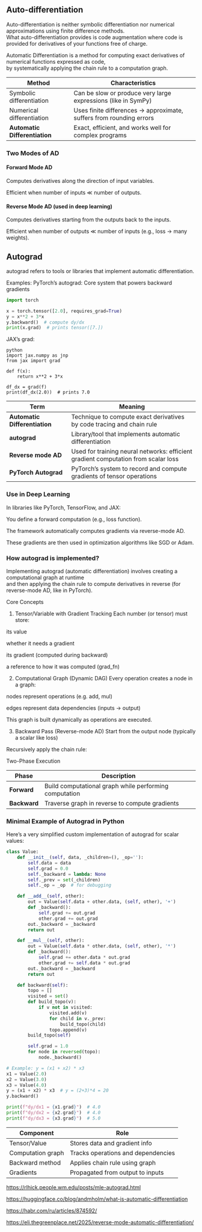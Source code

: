 ## Auto-differentiation

Auto-differentiation is neither symbolic differentiation nor numerical approximations using finite difference methods.   
What auto-differentiation provides is code augmentation where code is provided for derivatives of your functions free of charge.


Automatic Differentiation is a method for computing exact derivatives of numerical functions expressed as code,  
by systematically applying the chain rule to a computation graph.

| Method                        | Characteristics                                                     |
| ----------------------------- | ------------------------------------------------------------------- |
| Symbolic differentiation      | Can be slow or produce very large expressions (like in SymPy)       |
| Numerical differentiation     | Uses finite differences → approximate, suffers from rounding errors |
| **Automatic Differentiation** | Exact, efficient, and works well for complex programs               |


### Two Modes of AD

#### Forward Mode AD

Computes derivatives along the direction of input variables.

Efficient when number of inputs ≪ number of outputs.

#### Reverse Mode AD (used in deep learning)

Computes derivatives starting from the outputs back to the inputs.

Efficient when number of outputs ≪ number of inputs (e.g., loss → many weights).

##  Autograd 
autograd refers to tools or libraries that implement automatic differentiation.

Examples:
PyTorch’s autograd: Core system that powers backward gradients

```python
import torch

x = torch.tensor([2.0], requires_grad=True)
y = x**2 + 3*x
y.backward()  # compute dy/dx
print(x.grad)  # prints tensor([7.])
```
JAX’s grad:
```
python
import jax.numpy as jnp
from jax import grad

def f(x):
    return x**2 + 3*x

df_dx = grad(f)
print(df_dx(2.0))  # prints 7.0
```

| Term                          | Meaning                                                                            |
| ----------------------------- | ---------------------------------------------------------------------------------- |
| **Automatic Differentiation** | Technique to compute exact derivatives by code tracing and chain rule              |
| **autograd**                  | Library/tool that implements automatic differentiation                             |
| **Reverse mode AD**           | Used for training neural networks: efficient gradient computation from scalar loss |
| **PyTorch Autograd**          | PyTorch’s system to record and compute gradients of tensor operations              |





### Use in Deep Learning
In libraries like PyTorch, TensorFlow, and JAX:

You define a forward computation (e.g., loss function).

The framework automatically computes gradients via reverse-mode AD.

These gradients are then used in optimization algorithms like SGD or Adam.


### How autograd  is implemented?

 Implementing autograd (automatic differentiation) involves creating a computational graph at runtime   
 and then applying the chain rule to compute derivatives in reverse (for reverse-mode AD, like in PyTorch).

Core Concepts
1. Tensor/Variable with Gradient Tracking
Each number (or tensor) must store:

its value

whether it needs a gradient

its gradient (computed during backward)

a reference to how it was computed (grad_fn)

2. Computational Graph (Dynamic DAG)
Every operation creates a node in a graph:

nodes represent operations (e.g. add, mul)

edges represent data dependencies (inputs → output)

This graph is built dynamically as operations are executed.

3. Backward Pass (Reverse-mode AD)
Start from the output node (typically a scalar like loss)

Recursively apply the chain rule:

Two-Phase Execution


| Phase        | Description                                            |
| ------------ | ------------------------------------------------------ |
| **Forward**  | Build computational graph while performing computation |
| **Backward** | Traverse graph in reverse to compute gradients         |

### Minimal Example of Autograd in Python
Here’s a very simplified custom implementation of autograd for scalar values:

```python
class Value:
    def __init__(self, data, _children=(), _op=''):
        self.data = data
        self.grad = 0.0
        self._backward = lambda: None
        self._prev = set(_children)
        self._op = _op  # for debugging

    def __add__(self, other):
        out = Value(self.data + other.data, (self, other), '+')
        def _backward():
            self.grad += out.grad
            other.grad += out.grad
        out._backward = _backward
        return out

    def __mul__(self, other):
        out = Value(self.data * other.data, (self, other), '*')
        def _backward():
            self.grad += other.data * out.grad
            other.grad += self.data * out.grad
        out._backward = _backward
        return out

    def backward(self):
        topo = []
        visited = set()
        def build_topo(v):
            if v not in visited:
                visited.add(v)
                for child in v._prev:
                    build_topo(child)
                topo.append(v)
        build_topo(self)

        self.grad = 1.0
        for node in reversed(topo):
            node._backward()

# Example: y = (x1 + x2) * x3
x1 = Value(2.0)
x2 = Value(3.0)
x3 = Value(4.0)
y = (x1 + x2) * x3  # y = (2+3)*4 = 20
y.backward()

print(f"dy/dx1 = {x1.grad}")  # 4.0
print(f"dy/dx2 = {x2.grad}")  # 4.0
print(f"dy/dx3 = {x3.grad}")  # 5.0

```
| Component         | Role                               |
| ----------------- | ---------------------------------- |
| Tensor/Value      | Stores data and gradient info      |
| Computation graph | Tracks operations and dependencies |
| Backward method   | Applies chain rule using graph     |
| Gradients         | Propagated from output to inputs   |



https://rlhick.people.wm.edu/posts/mle-autograd.html


https://huggingface.co/blog/andmholm/what-is-automatic-differentiation

https://habr.com/ru/articles/874592/

https://eli.thegreenplace.net/2025/reverse-mode-automatic-differentiation/
